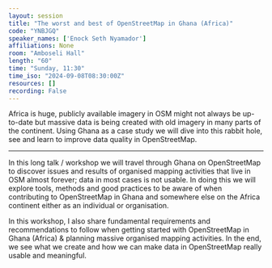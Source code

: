 ```yaml
---
layout: session
title: "The worst and best of OpenStreetMap in Ghana (Africa)"
code: "YNBJGQ"
speaker_names: ['Enock Seth Nyamador']
affiliations: None
room: "Amboseli Hall"
length: "60"
time: "Sunday, 11:30"
time_iso: "2024-09-08T08:30:00Z"
resources: []
recording: False
---
```


Africa is huge, publicly available imagery in OSM might not always be up-to-date but massive data is being created with old imagery in many parts of the continent. Using Ghana as a case study we will dive into this rabbit hole, see and learn to improve data quality in OpenStreetMap.

<hr>

In this long talk / workshop we will travel through Ghana on OpenStreetMap to discover issues and results of organised mapping activities that live in OSM almost forever; data in most cases is not usable. In doing this we will explore tools, methods and good practices to be aware of when contributing to OpenStreetMap in Ghana and somewhere else on the Africa continent either as an individual or organisation. 

In this workshop, I also share fundamental requirements and recommendations to follow when getting started with OpenStreetMap in Ghana (Africa) &amp; planning massive organised mapping activities.
In the end, we see what we create and how we can make data in OpenStreetMap really usable and meaningful.

